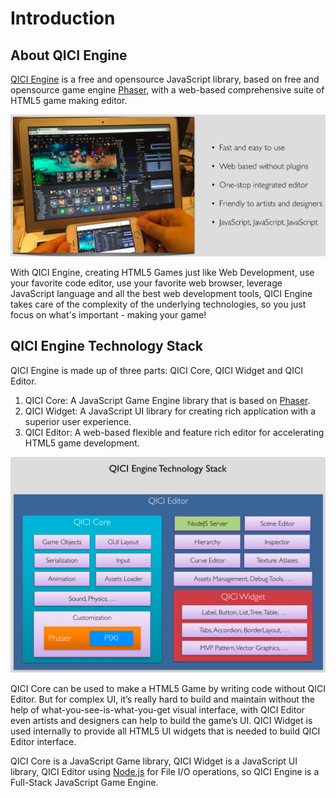 # Introduction

## About QICI Engine

[QICI Engine](http://www.qiciengine.com/) is a free and opensource JavaScript library, based on free and opensource game engine [Phaser](http://phaser.io/), with a web-based comprehensive suite of HTML5 game making editor.

![Preview](images/preview.png)  

With QICI Engine, creating HTML5 Games just like Web Development, use your favorite code editor, use your favorite web browser, leverage JavaScript language and all the best web development tools,  QICI Engine takes care of the complexity of the underlying technologies, so you just focus on what's important - making your game!

## QICI Engine Technology Stack

QICI Engine is made up of three parts: QICI Core, QICI Widget and QICI Editor.

1. QICI Core: A JavaScript Game Engine library that is based on [Phaser](http://phaser.io/).
2. QICI Widget: A JavaScript UI library for creating rich application with a superior user experience.
3. QICI Editor: A web-based flexible and feature rich editor for accelerating HTML5 game development.

![Tech Stack](images/techstack.png) 

QICI Core can be used to make a HTML5 Game by writing code without QICI Editor. But for complex UI, it’s really hard to build and maintain without the help of what-you-see-is-what-you-get visual interface, with QICI Editor even artists and designers can help to build the game’s UI. QICI Widget is used internally to provide all HTML5 UI widgets that is needed to build QICI Editor interface.

QICI Core is a JavaScript Game library, QICI Widget is a JavaScript UI library, QICI Editor using [Node.js](http://nodejs.org/) for File I/O operations, so QICI Engine is a Full-Stack JavaScript Game Engine.
